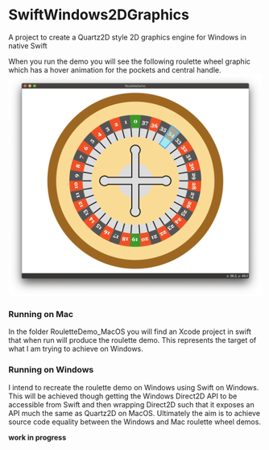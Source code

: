 # SwiftWindows2DGraphics
A project to create a Quartz2D style 2D graphics engine for Windows in native Swift

When you run the demo you will see the following roulette wheel graphic which has a hover animation for the pockets and central handle.
![screenshot](img/screenshot.png)

### Running on Mac

In the folder RouletteDemo_MacOS you will find an Xcode project in swift that when run will produce the roulette demo. 
This represents the target of what I am trying to achieve on Windows.

### Running on Windows

I intend to recreate the roulette demo on Windows using Swift on Windows. This will be achieved though getting the Windows 
Direct2D API to be accessible from Swift and then wrapping Direct2D such that it exposes an API much the same as Quartz2D 
on MacOS. Ultimately the aim is to achieve source code equality between the Windows and Mac roulette wheel demos. 

**work in progress**
